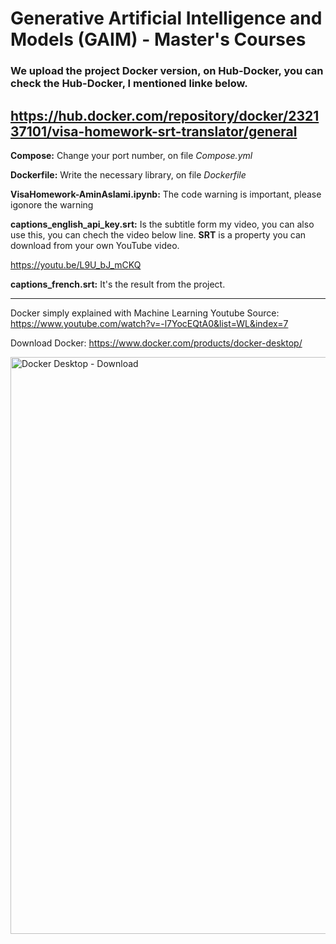 # Generative Artificial Intelligence and Models (GAIM) - Master's Courses

### We upload the project Docker version, on Hub-Docker, you can check the Hub-Docker, I mentioned linke below.
https://hub.docker.com/repository/docker/232137101/visa-homework-srt-translator/general
--------------------------------------------------------------------------------------
**Compose:** Change your port number, on file _Compose.yml_

**Dockerfile:** Write the necessary library, on file _Dockerfile_

**VisaHomework-AminAslami.ipynb:** The code warning is important, please igonore the warning

**captions_english_api_key.srt:** Is the subtitle form my video, you can also use this, you can chech the video below line. **SRT** is a property you can download from your own YouTube video.

https://youtu.be/L9U_bJ_mCKQ

**captions_french.srt:** It's the result from the project.

------------------------------------------------------------------------------
Docker simply explained with Machine Learning
Youtube Source: https://www.youtube.com/watch?v=-l7YocEQtA0&list=WL&index=7

Download Docker: https://www.docker.com/products/docker-desktop/

<img width="923" alt="Docker Desktop - Download" src="https://github.com/user-attachments/assets/074bbe50-51c6-4a58-ab1d-d02fb83409a9">
